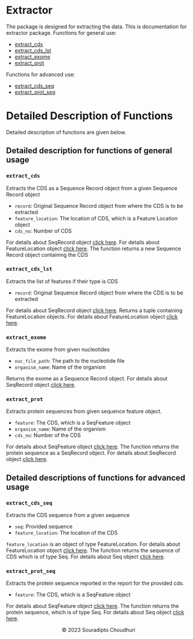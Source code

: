 # Extractor

The package is designed for extracting the data. This is documentation for extractor package.
Functions for general use:

- [extract_cds](#extract_cds)
- [extract_cds_lst](#extract_cds_lst)
- [extract_exome](#extract_exome)
- [extract_prot](#extract_prot)

Functions for advanced use:

- [extract_cds_seq](#extract_cds_seq)
- [extract_prot_seq](#extract_prot_seq)

# Detailed Description of Functions

Detailed description of functions are given below.

## Detailed description for functions of general usage

### `extract_cds`

Extracts the CDS as a Sequence Record object from a given Sequence Record object

- `record`: Original Sequence Record object from where the CDS is to be extracted
- `feature_location`: The location of CDS, which is a Feature Location object
- `cds_no`: Number of CDS

For details about SeqRecord object [click here](https://biopython.org/docs/1.75/api/Bio.SeqRecord.html). For details
about FeatureLocation object [click here](https://biopython.org/docs/1.75/api/Bio.SeqFeature.html). The function returns
a new Sequence Record object containing the CDS

### `extract_cds_lst`

Extracts the list of features if their type is CDS

- `record`: Original Sequence Record object from where the CDS is to be extracted

For details about SeqRecord object [click here](https://biopython.org/docs/1.75/api/Bio.SeqRecord.html). Returns a tuple
containing FeatureLocation objects. For details
about FeatureLocation object [click here](https://biopython.org/docs/1.75/api/Bio.SeqFeature.html).

### `extract_exome`

Extracts the exome from given nucleotides

- `nuc_file_path`: The path to the nucleotide file
- `organism_name`: Name of the organism

Returns the exome as a Sequence Record object. For details about SeqRecord
object [click here](https://biopython.org/docs/1.75/api/Bio.SeqRecord.html).

### `extract_prot`

Extracts protein sequences from given sequence feature object.

- `feature`: The CDS, which is a SeqFeature object
- `organism_name`: Name of the organism
- `cds_no`: Number of the CDS

For details about SeqFeature object [click here](https://biopython.org/docs/1.75/api/Bio.SeqFeature.html). The function
returns the protein sequence as a SeqRecord object. For details about SeqRecord
object [click here](https://biopython.org/docs/1.75/api/Bio.SeqRecord.html).

## Detailed descriptions of functions for advanced usage

### `extract_cds_seq`

Extracts the CDS sequence from a given sequence

- `seq`: Provided sequence
- `feature_location`: The location of the CDS

`feature_location` is an object of type FeatureLocation. For details
about FeatureLocation object [click here](https://biopython.org/docs/1.75/api/Bio.SeqFeature.html). The function returns
the sequence of CDS which is of type Seq. For details about Seq
object [click here](https://biopython.org/docs/1.75/api/Bio.Seq.html).

### `extract_prot_seq`

Extracts the protein sequence reported in the report for the provided cds.

- `feature`: The CDS, which is a SeqFeature object

For details about SeqFeature object [click here](https://biopython.org/docs/1.75/api/Bio.SeqFeature.html). The function
returns the protein sequence, which is of type Seq. For details about Seq
object [click here](https://biopython.org/docs/1.75/api/Bio.Seq.html).

<p align="center">&copy; 2023 Souradipto Choudhuri</p>